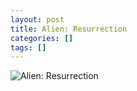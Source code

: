 ```yaml
---
layout: post
title: Alien: Resurrection
categories: []
tags: []
---
```

![Alien: Resurrection](https://m.media-amazon.com/images/M/MV5BMTdjYzU0MzAtZGMzOC00YTYwLWJhMTEtNDE4ODQwMDY2NWM1XkEyXkFqcGdeQXVyNTAyODkwOQ@@._V1.jpg)

